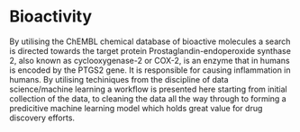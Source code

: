 # Bioactivity

By utilising the ChEMBL chemical database of bioactive molecules a search is directed towards the target protein Prostaglandin-endoperoxide synthase 2, also known as cyclooxygenase-2 or COX-2, is an enzyme that in humans is encoded by the PTGS2 gene.
It is responsible for causing inflammation in humans. By utilising techiniques from the discipline of data science/machine learning
a workflow is presented here starting from initial collection of the data, to cleaning the data all the way through to forming a 
predicitive machine learning model which holds great value for drug discovery efforts.
